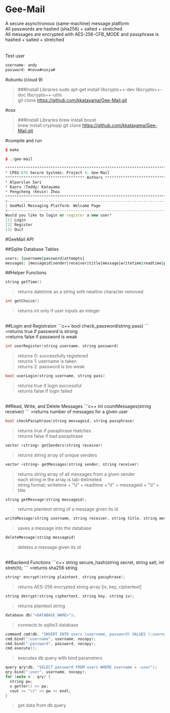 # Gee-Mail
A secure asynchronous (same-machine) message platform<br />
All passwords are hashed (sha256) + salted + stretched<br />
All messages are encrypted with AES-256-CFB_MODE and passphrase is hashed + salted + stretched<br />
<br /><br />
Test user<br />
```javascript
username: andy
password: #novo#ninja#
```

#ubuntu (cloud 9)
>###Install Libraries
>sudo apt-get install libcrypto++-dev libcrypto++-doc libcrypto++-utils<br >
>git clone https://github.com/kkatayama/Gee-Mail.git<br />

#osx
>###Install Libraries
>brew install boost<br />
>brew install cryptopp
>git clone https://github.com/kkatayama/Gee-Mail.git<br />

#compile and run
```cpp
$ make

$ ./gee-mail

```

```cpp
*********************************************************************************
* CPEG-676 Secure Systems: Project 4: Gee-Mail                                  *
*********************************** Authors *************************************
* Alparslan Sari                                                                *
* Kaoru (Teddy) Katayama                                                        *
* Pengcheng (Kevin) Zhou                                                        *
*********************************************************************************
+-------------------------------------------------------------------------------+
| GeeMail Messaging Platform: Welcome Page                                      |
+-------------------------------------------------------------------------------+
Would you like to login or register a new user?
[1] Login
[2] Register
[3] Quit
```

#GeeMail API

##Sqlite Database Tables
```bash
users: |username|password|attempts|
messages: |messageid|sender|receiver|title|message|writetime|readtime|passphrase|
```

##Helper Functions
```c++
string getTime()
```
>returns datetime as a string with newline character removed

```c++
int getChoice()
```
>returns int only if user inputs an integer

<br />
##Login and Registraion
```c++
bool check_password(string pass)
```
>returns true if password is strong<br />
>returns false if password is weak

```c++
int userRegister(string username, string password)
```
>returns 0: successfully registered<br />
>returns 1: username is taken<br />
>returns 2: password is too weak<br />

```c++
bool userLogin(string username, string pass)
```
>returns true if login successful<br />
>returns false if login failed

<br />
##Read, Write, and Delete Messages
```c++
int countMessages(string receiver)
```
>returns number of messages for a given user

```c++
bool checkPassphrase(string messageid, string passphrase)
```
>returns true if passphrase matches<br />
>returns false if bad passphrase

```c++
vector <string> getSenders(string receiver)
```
>returns string array of unique senders

```c++
vector <string> getMessages(string sender, string receiver)
```
>returns string array of all messages from a given sender<br />
>each string in the array is tab-delimeted <br />
> string format: writetime + "\t" + readtime +"\t" + messageid + "\t" + title<br />

```c++
string getMessage(string messageid);
```
>returns plaintext string of a message given its id 

```c++
writeMessage(string username, string receiver, string title, string message, string writetime, string readtime, string passphrase);
```
>saves a message into the database

```c++
deleteMessage(string messageid)
```
>deletes a message given its id

<br />
##Backend Functions
```c++
string secure_hash(string secret, string salt, int stretch);
```
>returns sha256 string

```c++
string* encrypt(string plaintext, string passphrase);
```
>returns AES-256 encrypted string array [iv, key, ciphertext]

```c++
string decrypt(string ciphertext, string key, string iv);
```
>returns plaintext string

```c++
database db("<DATABASE_NAME>");
```
>connects to sqlite3 database

```c++
command cmd(db, "INSERT INTO users (username, password) VALUES (:username, :password)");
cmd.bind(":username", username, nocopy);
cmd.bind(":password", password, nocopy);
cmd.execute();
```
>executes db query with bind parameters

```c++
query qry(db, "SELECT password FROM users WHERE username = :user");
qry.bind(":user", username, nocopy);
for (auto v : qry) {
  string pw;
  v.getter() >> pw;
  cout << "\t" << pw << endl;  
}
```
>get data from db query
